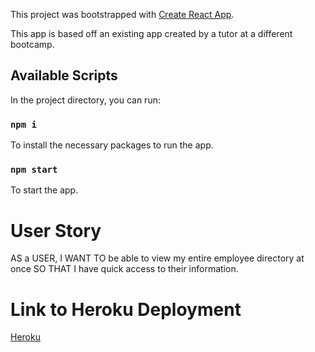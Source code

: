 This project was bootstrapped with [Create React App](https://github.com/facebook/create-react-app).

This app is based off an existing app created by a tutor at a different bootcamp.

## Available Scripts

In the project directory, you can run:

### `npm i` 

To install the necessary packages to run the app.

### `npm start`

To start the app.


# User Story
AS a USER, 
I WANT TO be able to view my entire employee directory at once 
SO THAT I have quick access to their information.

# Link to Heroku Deployment
[Heroku]()
